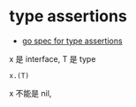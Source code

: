 # type assertions

* [go spec for type assertions](https://golang.org/ref/spec#Type_assertions)

x 是 interface, T 是 type
```
x.(T)
```
x 不能是 nil, 